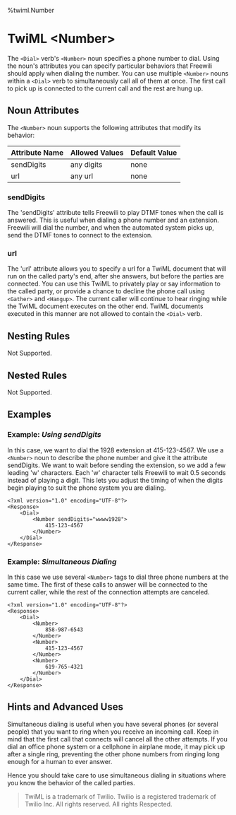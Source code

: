 %twiml.Number

TwiML \<Number>
=====================

The `<Dial>` verb's `<Number>` noun specifies a phone number to dial. Using the noun's attributes you can specify particular behaviors that Freewili should apply when dialing the number.
You can use multiple `<Number>` nouns within a `<Dial>` verb to simultaneously call all of them at once. The first call to pick up is connected to the current call and the rest are hung up.

Noun Attributes
---------------
The `<Number>` noun supports the following attributes that modify its behavior:

Attribute Name     | Allowed Values     | Default Value
------------------ | ------------------ | -------------
sendDigits         | any digits         | none
url                | any url            | none

### sendDigits ###
The 'sendDigits' attribute tells Freewili to play DTMF tones when the call is answered. This is useful when dialing a phone number and an extension. Freewili will dial the number, and when the automated system picks up, send the DTMF tones to connect to the extension.

### url ###
The 'url' attribute allows you to specify a url for a TwiML document that will run on the called party's end, after she answers, but before the parties are connected. You can use this TwiML to privately play or say information to the called party, or provide a chance to decline the phone call using `<Gather>` and `<Hangup>`. The current caller will continue to hear ringing while the TwiML document executes on the other end. TwiML documents executed in this manner are not allowed to contain the `<Dial>` verb.

Nesting Rules
-------------
Not Supported.

Nested Rules
------------
Not Supported.

Examples
---------

### Example: _Using sendDigits_ ###
In this case, we want to dial the 1928 extension at 415-123-4567. We use a `<Number>` noun to describe the phone number and give it the attribute sendDigits. We want to wait before sending the extension, so we add a few leading 'w' characters. Each 'w' character tells Freewili to wait 0.5 seconds instead of playing a digit. This lets you adjust the timing of when the digits begin playing to suit the phone system you are dialing.

~~~{ .xml }
<?xml version="1.0" encoding="UTF-8"?>
<Response>
    <Dial>
        <Number sendDigits="wwww1928">
            415-123-4567
        </Number>
    </Dial>
</Response>
~~~

### Example: _Simultaneous Dialing_ ###
In this case we use several `<Number>` tags to dial three phone numbers at the same time. The first of these calls to answer will be connected to the current caller, while the rest of the connection attempts are canceled.

~~~{ .xml }
<?xml version="1.0" encoding="UTF-8"?>
<Response>
    <Dial>
        <Number>
            858-987-6543
        </Number>
        <Number>
            415-123-4567
        </Number>
        <Number>
            619-765-4321
        </Number>
    </Dial>
</Response>
~~~

Hints and Advanced Uses
-----------------------

Simultaneous dialing is useful when you have several phones (or several people) that you want to ring when you receive an incoming call. Keep in mind that the first call that connects will cancel all the other attempts. If you dial an office phone system or a cellphone in airplane mode, it may pick up after a single ring, preventing the other phone numbers from ringing long enough for a human to ever answer.

Hence you should take care to use simultaneous dialing in situations where you know the behavior of the called parties.

> TwiML is a trademark of Twilio. Twilio is a registered trademark of Twilio Inc. All rights reserved. All rights Respected.
